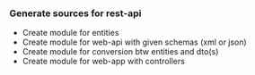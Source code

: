 ### Generate sources for rest-api

- Create module for entities
- Create module for web-api with given schemas (xml or json)
- Create module for conversion btw entities and dto(s)
- Create module for web-app with controllers
